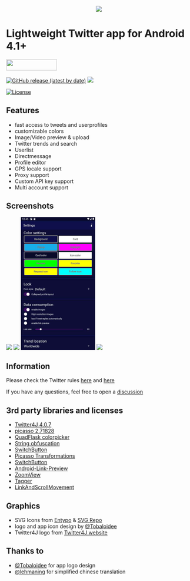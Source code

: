 <p align="center"><img src="/logo/logotype-horizontal.png"></p>

# Lightweight Twitter app for Android 4.1+

<img src="/images/twitter4j.gif" width="138" height="30"/>

[![GitHub release (latest by date)](https://img.shields.io/github/v/release/nuclearfog/shitter)](https://github.com/nuclearfog/Shitter/releases/latest/download/SH1TT3R.apk)
![](https://img.shields.io/github/downloads/nuclearfog/Shitter/total)

[![License](https://img.shields.io/badge/License-Apache%202.0-blue.svg)](https://opensource.org/licenses/Apache-2.0)


## Features
- fast access to tweets and userprofiles
- customizable colors
- Image/Video preview & upload
- Twitter trends and search
- Userlist
- Directmessage
- Profile editor
- GPS locale support
- Proxy support
- Custom API key support
- Multi account support


## Screenshots

<img src="/images/shitter_1.jpg" height="360"/> <img src="/images/shitter_2.jpg" height="360"/> <img src="/images/shitter_3.jpg" height="360"/> <img src="/images/shitter_4.jpg" height="360"/>

## Information

Please check the Twitter rules <a href="https://support.twitter.com/articles/18311-the-twitter-rules">here</a> and <a href="https://help.twitter.com/rules-and-policies/twitter-api">here</a>

If you have any questions, feel free to open a <a href="https://github.com/nuclearfog/Shitter/discussions">discussion</a>


## 3rd party libraries and licenses
- <a href="https://github.com/Twitter4J/Twitter4J">Twitter4J 4.0.7</a>
- <a href="https://github.com/square/picasso">picasso 2.71828</a>
- <a href="https://github.com/QuadFlask/colorpicker">QuadFlask colorpicker</a>
- <a href="https://github.com/MichaelRocks/paranoid">String obfuscation</a>
- <a href="https://github.com/kyleduo/SwitchButton">SwitchButton</a>
- <a href="https://github.com/open-android/Picasso-transformations">Picasso Transformations</a>
- <a href="https://github.com/kyleduo/SwitchButton">SwitchButton</a>
- <a href="https://github.com/LeonardoCardoso/Android-Link-Preview">Android-Link-Preview</a>
- <a href="https://github.com/nuclearfog/ZoomView">ZoomView</a>
- <a href="https://github.com/nuclearfog/Tagger">Tagger</a>
- <a href="https://github.com/nuclearfog/LinkAndScrollMovement">LinkAndScrollMovement</a>

## Graphics
- SVG Icons from <a href="http://www.entypo.com">Entypo</a> & <a href="https://www.svgrepo.com">SVG Repo</a>
- logo and app icon design by <a href="https://github.com/Tobaloidee">@Tobaloidee</a>
- Twitter4J logo from <a href="https://twitter4j.org/en/powered-by.html">Twitter4J website</a>

## Thanks to
- <a href="https://github.com/Tobaloidee">@Tobaloidee</a> for app logo design
- <a href="https://github.com/lehmaning">@lehmaning</a> for simplified chinese translation
